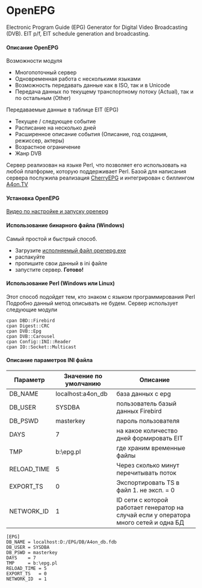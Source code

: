 
OpenEPG
========

Electronic Program Guide (EPG) Generator for Digital Video Broadcasting (DVB). EIT p/f, EIT schedule generation and broadcasting.

#### Описание OpenEPG

Возможности модуля 
  * Многопоточный сервер
  * Одновременная работа с несколькими языками
  * Возможность передавать данные как в ISO, так и в Unicode
  * Передача данных по текущему транспортному потоку (Actual), так и по остальным (Other)

Передаваемые данные в таблице EIT (EPG)
  * Текущее / следующее событие
  * Расписание на несколько дней
  * Расширенное описание события (Описание, год создания, режиссер, актеры)
  * Возрастное ограничение
  * Жанр DVB


Сервер реализован на языке Perl, что позволяет его использовать на любой платформе, которую поддерживает Perl.
Базой для написания сервера послужила реализация [CherryEPG](http://epg.cherryhill.eu/|CherryEPG) и интегрирован с биллингом [A4on.TV](http://A4on.TV)

#### Установка OpenEPG

[Видео по настройке и запуску openepg](https://www.youtube.com/watch?v=Nh9wbCZjFqs) 

#### Использование бинарного файла (Windows) 
Самый простой и быстрый способ.
  - Загрузите [исполняемый файл openepg.exe](http://a4on.tv/uploads/files/openepg.zip)
  - распакуйте
  - пропишите свои данный в ini файле 
  - запустите сервер.
**Готово!**

#### Использование Perl (Windows или Linux) 

Этот способ подойдет тем, кто знаком с языком программирования Perl
Подробно данный метод описывать не будем.
Сервер использует следующие модули
```
cpan DBD::Firebird
cpan Digest::CRC
cpan DVB::Epg 
cpan DVB::Carousel
cpan Config::INI::Reader
cpan IO::Socket::Multicast
```

#### Описание параметров INI файла

|Параметр|Значение по умолчанию|Описание|
|-|-|-|
|DB_NAME | localhost:a4on_db|база данных с epg|
|DB_USER | SYSDBA|пользователь базый данных Firebird |
|DB_PSWD | masterkey|пароль пользователя |
|DAYS    | 7|на какое количество дней формировать EIT|
|TMP     | b:\epg.pl| где храним временные файлы|
|RELOAD_TIME | 5|Через сколько минут перечитывать поток|
|EXPORT_TS   | 0|Экспортировать TS в файл 1. не эксп. = 0|
|NETWORK_ID  | 1|ID сети с которой работает генератор на случай если у оператора много сетей и одна БД|

    [EPG]
    DB_NAME = localhost:D:/EPG/DB/A4on_db.fdb
    DB_USER = SYSDBA
    DB_PSWD = masterkey
    DAYS    = 7
    TMP     = b:\epg.pl
    RELOAD_TIME = 5
    EXPORT_TS   = 0
    NETWORK_ID  = 1

